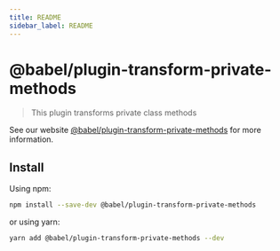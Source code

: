 ```yaml
---
title: README
sidebar_label: README
---
```

# @babel/plugin-transform-private-methods

> This plugin transforms private class methods

See our website [@babel/plugin-transform-private-methods](https://babeljs.io/docs/babel-plugin-transform-private-methods) for more information.

## Install

Using npm:

```sh
npm install --save-dev @babel/plugin-transform-private-methods
```

or using yarn:

```sh
yarn add @babel/plugin-transform-private-methods --dev
```


